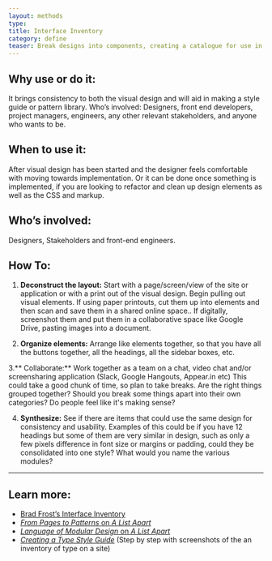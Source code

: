 ```yaml
---
layout: methods
type: 
title: Interface Inventory
category: define
teaser: Break designs into components, creating a catalogue for use in code.
---
```


## Why use or do it:

It brings consistency to both the visual design and will aid in making a style guide or pattern library.
Who’s involved: Designers, front end developers, project managers, engineers, any other relevant stakeholders, and anyone who wants to be.

## When to use it:

After visual design has been started and the designer feels comfortable with moving towards implementation. Or it can be done once something is implemented, if you are looking to refactor and clean up design elements as well as the CSS and markup.

## Who’s involved:

Designers, Stakeholders and front-end engineers.

## How To:

1. **Deconstruct the layout:** Start with a page/screen/view of the site or application or with a print out of the visual design. Begin pulling out visual elements. If using paper printouts, cut them up into elements and then scan and save them in a shared online space.. If digitally, screenshot them and put them in a collaborative space like Google Drive, pasting images into a document.

2. **Organize elements:** Arrange like elements together, so that you have all the buttons together, all the headings, all the sidebar boxes, etc.

3.** Collaborate:** Work together as a team on a chat, video chat and/or screensharing application (Slack, Google Hangouts, Appear.in etc) This could take a good chunk of time, so plan to take breaks.  Are the right things grouped together? Should you break some things apart into their own categories? Do people feel like it's making sense?

4. **Synthesize:** See if there are items that could use the same design for consistency and usability. Examples of this could be if you have 12 headings but some of them are very similar in design, such as only a few pixels difference in font size or margins or padding, could they be consolidated into one style? What would you name the various modules?

---

## Learn more:

* [Brad Frost’s Interface Inventory](http://bradfrost.com/blog/post/interface-inventory/)
* [_From Pages to Patterns_ on _A List Apart_](http://alistapart.com/article/from-pages-to-patterns-an-exercise-for-everyone)
* [_Language of Modular Design_ on _A List Apart_](http://alistapart.com/article/language-of-modular-design)
* [_Creating a Type Style Guide_](http://blog.typekit.com/2014/10/22/creating-a-type-style-guide/) (Step by step with screenshots of the an inventory of type on a site)
